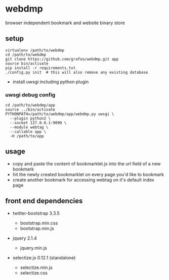 # webdmp

browser independent bookmark and website binary store


## setup

```
virtualenv /path/to/webdmp
cd /path/to/webdmp
git clone https://github.com/grafoo/webdmp.git app
source bin/activate
pip install -r requirements.txt
./config.py init  # this will also remove any existing database

```

- install uwsgi including python plugin


### uwsgi debug config

```
cd /path/to/webdmp/app
source ../bin/activate
PYTHONPATH=/path/to/webdmp/app/webdmp.py uwsgi \
  --plugin python2 \
  --socket 127.0.0.1:9090 \
  --module webtag \
  --callable app \
  -H /path/to/app

```


## usage

- copy and paste the content of bookmarklet.js into the url field of a new bookmark
- hit the newly created bookmarklet on every page you'd like to bookmark
- create another bookmark for accessing webtag on it's default index page


## front end dependencies

- twitter-bootstrap 3.3.5
  - bootstrap.min.css
  - bootstrap.min.js

- jquery 2.1.4
  - jquery.min.js

- selectize.js 0.12.1 (standalone)
  - selectize.min.js
  - selectize.css
